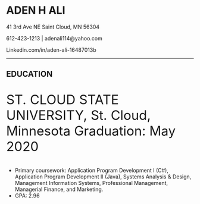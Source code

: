 <!DOCTYPE html>

<html> 
 
<head> 

<body>

<h1> ADEN H ALI</h1>

<p>41 3rd Ave NE Saint Cloud, MN 56304</p>
<p>612-423-1213 | adenali114@yahoo.com</p>
<p>Linkedin.com/in/aden-ali-16487013b</p>
<hr>

<h2>EDUCATION</h2> 
<p style="font-size:35px;">ST. CLOUD STATE UNIVERSITY, St. Cloud, Minnesota   Graduation: May 2020</p> 


<ul> 

<li>Primary coursework: Application Program Development I (C#), Application Program Development II (Java), Systems Analysis & Design, Management Information Systems, Professional Management, Managerial Finance, and Marketing.</li>
<li>GPA: 2.96</li>




</ul>


 
</body>


</head>


</html>
